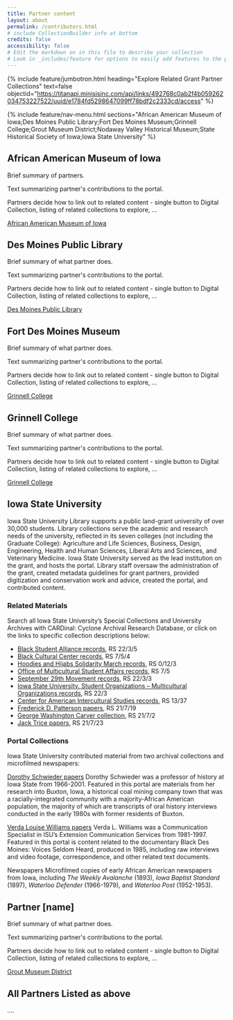 ```yaml
---
title: Partner content
layout: about
permalink: /contributors.html
# include CollectionBuilder info at bottom
credits: false
accessibility: false
# Edit the markdown on in this file to describe your collection
# Look in _includes/feature for options to easily add features to the page
---
```


{% include feature/jumbotron.html heading="Explore Related Grant Partner Collections" text=false objectid="https://titanapi.minisisinc.com/api/links/492768c0ab2f4b059262034753227522/uuid/e1784fd5298647099ff78bdf2c2333cd/access" %} 

{% include feature/nav-menu.html sections="African American Museum of Iowa;Des Moines Public Library;Fort Des Moines Museum;Grinnell College;Grout Museum District;Nodaway Valley Historical Museum;State Historical Society of Iowa;Iowa State University" %}

## African American Museum of Iowa
Brief summary of partners.

Text summarizing partner's contributions to the portal.

Partners decide how to link out to related content - single button to Digital Collection, listing of related collections to explore, ... 

<a href="https://www.example.com" target="_blank" class="btn btn-success">African American Museum of Iowa</a>

## Des Moines Public Library
Brief summary of what partner does.

Text summarizing partner's contributions to the portal.

Partners decide how to link out to related content - single button to Digital Collection, listing of related collections to explore, ...

<a href="https://www.example.com" target="_blank" class="btn btn-success">Des Moines Public Library</a>

## Fort Des Moines Museum
Brief summary of what partner does.

Text summarizing partner's contributions to the portal.

Partners decide how to link out to related content - single button to Digital Collection, listing of related collections to explore, ...

<a href="https://www.example.com" target="_blank" class="btn btn-success">Grinnell College</a>

## Grinnell College
Brief summary of what partner does.

Text summarizing partner's contributions to the portal.

Partners decide how to link out to related content - single button to Digital Collection, listing of related collections to explore, ...

<a href="https://www.example.com" target="_blank" class="btn btn-success">Grinnell College</a>

## Iowa State University
Iowa State University Library supports a public land-grant university of over 30,000 students. Library collections serve the academic and research needs of the university, reflected in its seven colleges (not including the Graduate College): Agriculture and Life Sciences, Business, Design, Engineering, Health and Human Sciences, Liberal Arts and Sciences, and Veterinary Medicine. Iowa State University served as the lead institution on the grant, and hosts the portal. Library staff oversaw the administration of the grant, created metadata guidelines for grant partners, provided digitization and conservation work and advice, created the portal, and contributed content.

### Related Materials
Search all Iowa State University’s Special Collections and University Archives with CARDinal: Cyclone Archival Research Database, or click on the links to specific collection descriptions below:

* [Black Student Alliance records](https://n2t.net/ark:/87292/w9nk36b81), RS 22/3/5
* [Black Cultural Center records](https://n2t.net/ark:/87292/w9rx9v), RS 7/5/4
* [Hoodies and Hijabs Solidarity March records](https://n2t.net/ark:/87292/w91g0j18c), RS 0/12/3
* [Office of Multicultural Student Affairs records](https://n2t.net/ark:/87292/w9wn32), RS 7/5
* [September 29th Movement records](http://n2t.net/ark:/87292/w9ff3m02c), RS 22/3/3
* [Iowa State University. Student Organizations – Multicultural Organizations records](https://n2t.net/ark:/87292/w9tj89), RS 22/3
* [Center for American Intercultural Studies records](https://n2t.net/ark:/87292/w96n47), RS 13/37
* [Frederick D. Patterson papers](https://n2t.net/ark:/87292/w9mz29), RS 21/7/19
* [George Washington Carver collection](https://n2t.net/ark:/87292/w95z28), RS 21/7/2
* [Jack Trice papers](https://n2t.net/ark:/87292/w97r5z), RS 21/7/23

### Portal Collections
Iowa State University contributed material from two archival collections and microfilmed newspapers:

[Dorothy Schwieder papers](https://n2t.net/ark:/87292/w9tv24)
Dorothy Schwieder was a professor of history at Iowa State from 1966-2001. Featured in this portal are materials from her research into Buxton, Iowa, a historical coal mining company town that was a racially-integrated community with a majority-African American population, the majority of which are transcripts of oral history interviews conducted in the early 1980s with former residents of Buxton. 

[Verda Louise Williams papers](https://n2t.net/ark:/87292/w93j3w)
Verda L. Williams was a Communication Specialist in ISU’s Extension Communication Services from 1981-1997. Featured in this portal is content related to the documentary Black Des Moines: Voices Seldom Heard, produced in 1985, including raw interviews and video footage, correspondence, and other related text documents.

Newspapers
Microfilmed copies of early African American newspapers from Iowa, including _The Weekly Avalanche_ (1893), _Iowa Baptist Standard_ (1897), _Waterloo Defender_ (1966-1979), and _Waterloo Post_ (1952-1953).

## Partner [name]
Brief summary of what partner does.

Text summarizing partner's contributions to the portal.

Partners decide how to link out to related content - single button to Digital Collection, listing of related collections to explore, ...

<a href="https://www.example.com" target="_blank" class="btn btn-success">Grout Museum District</a>

## All Partners Listed as above

....

<!-- <a href="https://www.example.com" target="_blank" class="btn btn-success">Grinnell College</a>

// <a href="https://www.example.com" target="_blank" class="btn btn-success">Grout Museum District</a>

// <a href="https://www.example.com" target="_blank" class="btn btn-success">Iowa State University</a>

// <a href="https://www.example.com" target="_blank" class="btn btn-success">State Historical Society of Iowa</a>

<div class="text-center">
  <img src="https://via.placeholder.com/140" class="rounded-circle" width="140" height="140" alt="Iowa State University" />
  <h2 class="mt-3">Iowa State University</h2>
  <p>Explore Iowa State.</p>
  <a href="https://www.iastate.edu" target="_blank" class="btn btn-success">Visit Iowa State</a>
</div>
-->
